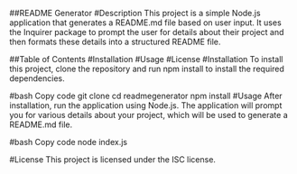 ##README Generator
#Description
This project is a simple Node.js application that generates a README.md file based on user input. It uses the Inquirer package to prompt the user for details about their project and then formats these details into a structured README file.

##Table of Contents
#Installation
#Usage
#License
#Installation
To install this project, clone the repository and run npm install to install the required dependencies.

#bash
Copy code
git clone <repository-url>
cd readmegenerator
npm install
#Usage
After installation, run the application using Node.js. The application will prompt you for various details about your project, which will be used to generate a README.md file.

#bash
Copy code
node index.js

#License
This project is licensed under the ISC license.
